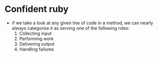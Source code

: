 # Confident ruby
- if we take a look at any given line of code in a method, we can nearly always categorise it as serving one of the following roles:
	1. Collecting input
	2. Performing work
	3. Delivering output
	4. Handling failures